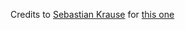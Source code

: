 Credits to [Sebastian Krause](https://github.com/sekrause) for [this one](https://github.com/py-pdf/pypdf/pull/331#issuecomment-1093783640)
